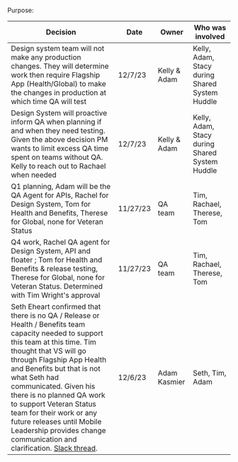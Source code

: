 Purpose: 



| Decision | Date | Owner | Who was involved |
| --------| ------| -----| ---------|
| Design system team will not make any production changes. They will determine work then require Flagship App (Health/Global) to make the changes in production at which time QA will test | 12/7/23 | Kelly & Adam | Kelly, Adam, Stacy during Shared System Huddle |
| Design System will proactive inform QA when planning if and when they need testing. Given the above decision PM wants to limit excess QA time spent on teams without QA. Kelly to reach out to Rachael when needed | 12/7/23 | Kelly & Adam | Kelly, Adam, Stacy during Shared System Huddle |
| Q1 planning, Adam will be the QA Agent for APIs, Rachel for Design System, Tom for Health and Benefits, Therese for Global, none for Veteran Status | 11/27/23 | QA team | Tim, Rachael, Therese, Tom |
| Q4 work, Rachel QA agent for Design System, API and floater ; Tom for Health and Benefits & release testing, Therese for Global, none for Veteran Status. Determined with Tim Wright's approval | 11/27/23 | QA team | Tim, Rachael, Therese, Tom |
| Seth Eheart confirmed that there is no QA / Release or Health / Benefits team capacity needed to support this team at this time. Tim thought that VS will go through Flagship App Health and Benefits but that is not what Seth had communicated. Given his there is no planned QA work to support Veteran Status team for their work or any future releases until Mobile Leadership provides change communication and clarification. [Slack thread](https://adhoc.slack.com/archives/CU2Q76NPR/p1701879689492309). | 12/6/23 | Adam Kasmier |  Seth, Tim, Adam |
